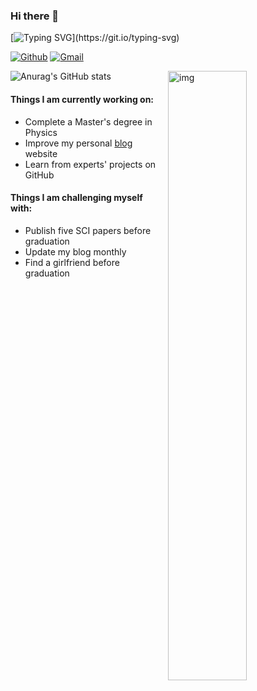 ### Hi there 👋 
[![Typing SVG](https://readme-typing-svg.demolab.com?font=Pacifico&size=30&pause=1000&color=1538F7&center=%E9%94%99%E8%AF%AF%E7%9A%84&vCenter=%E9%94%99%E8%AF%AF%E7%9A%84&repeat=%E7%9C%9F%E7%9A%84&random=%E9%94%99%E8%AF%AF%E7%9A%84&width=435&lines=This+is+LuoPoJunZi!)](https://git.io/typing-svg)

[![Github](https://img.shields.io/badge/-Github-000?style=flat&logo=Github&logoColor=white)](https://github.com/LuoPoJunZi)
[![Gmail](https://img.shields.io/badge/-Gmail-c14438?style=flat&logo=Gmail&logoColor=white)](mailto:luopojunzi@gmail.com)

<img align="right" alt="img" src="https://github.com/LuoPoJunZi/LuoPoJunZi/blob/main/img/ys-shuangzi.jpg" width="50%" height="auto" />

![Anurag's GitHub stats](https://github-readme-stats.vercel.app/api?username=LuoPoJunZi&show_icons=true&theme=maroongold)

####  Things I am currently working on: 
- Complete a Master's degree in Physics  
- Improve my personal [blog](https://blog.luopojunzi.com/) website 
- Learn from experts' projects on GitHub

####  Things I am challenging myself with:
- Publish five SCI papers before graduation
- Update my blog monthly
- Find a girlfriend before graduation
